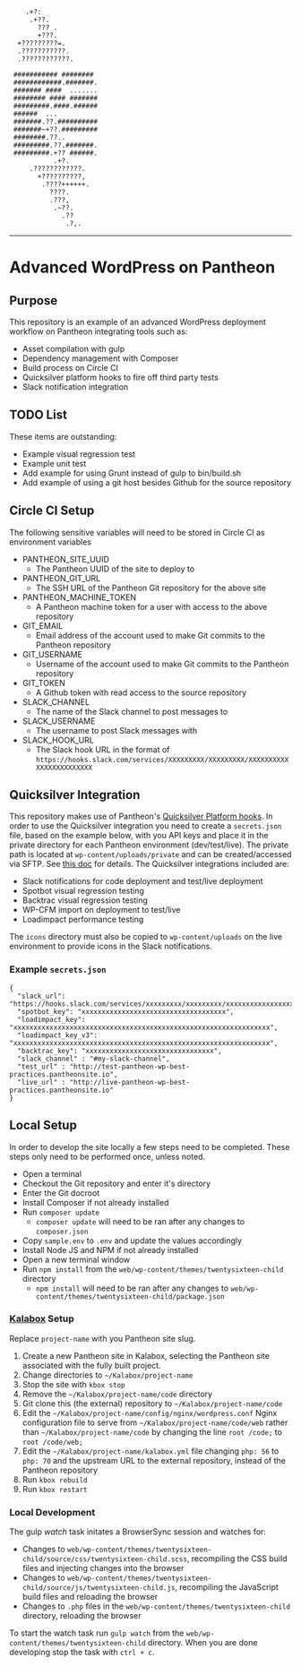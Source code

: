 ```
    .+?:
     .+??.
       ??? .
       +???.
  +?????????=.
  .???????????.
  .????????????.

 ########### ########
 ############.#######.
 ####### ####  .......
 ######## #### #######
 #########.####.######
 ######  ...
 #######.??.##########
 #######~+??.#########
 ########.??..
 #########.??.#######.
 #########.+?? ######.
           .+?.
     .????????????.
       +??????????,
        .????++++++.
          ????.
          .???,
           .~??.
             .??
              .?,.
```
---
# Advanced WordPress on Pantheon

## Purpose
This repository is an example of an advanced WordPress 
deployment workflow on Pantheon integrating tools such as:
* Asset compilation with gulp
* Dependency management with Composer
* Build process on Circle CI
* Quicksilver platform hooks to fire off third party tests
* Slack notification integration

## TODO List
These items are outstanding:
* Example visual regression test
* Example unit test
* Add example for using Grunt instead of gulp to bin/build.sh
* Add example of using a git host besides Github for the source repository

## Circle CI Setup
The following sensitive variables will need to be 
stored in Circle CI as environment variables
* PANTHEON_SITE_UUID
    * The Pantheon UUID of the site to deploy to
* PANTHEON_GIT_URL
    * The SSH URL of the Pantheon Git repository for the above site
* PANTHEON_MACHINE_TOKEN
    * A Pantheon machine token for a user with access to the above repository
* GIT_EMAIL
    * Email address of the account used to make Git commits to the Pantheon repository
* GIT_USERNAME
    * Username of the account used to make Git commits to the Pantheon repository
* GIT_TOKEN
    * A Github token with read access to the source repository
* SLACK_CHANNEL
	* The name of the Slack channel to post messages to
* SLACK_USERNAME
	* The username to post Slack messages with
* SLACK_HOOK_URL
	* The Slack hook URL in the format of `https://hooks.slack.com/services/XXXXXXXXX/XXXXXXXXX/XXXXXXXXXXXXXXXXXXXXXXXX`
	
## Quicksilver Integration
This repository makes use of Pantheon's [Quicksilver Platform hooks](https://pantheon.io/docs/quicksilver/).
In order to use the Quicksilver integration you need to create a `secrets.json` file, based on the example below, with you API keys and place it in the private directory for each Pantheon environment (dev/test/live).
The private path is located at `wp-content/uploads/private` and can be created/accessed via SFTP. See [this doc](https://pantheon.io/docs/private-paths/) for details.
The Quicksilver integrations included are:
* Slack notifications for code deployment and test/live deployment
* Spotbot visual regression testing
* Backtrac visual regression testing
* WP-CFM import on deployment to test/live
* Loadimpact performance testing

The `icons` directory must also be copied to `wp-content/uploads` on the live environment to provide icons in the Slack notifications.

### Example `secrets.json`
```
{
  "slack_url": "https://hooks.slack.com/services/xxxxxxxxx/xxxxxxxxx/xxxxxxxxxxxxxxxxxxxxxxxx",
  "spotbot_key": "xxxxxxxxxxxxxxxxxxxxxxxxxxxxxxxxxxxx",
  "loadimpact_key": "xxxxxxxxxxxxxxxxxxxxxxxxxxxxxxxxxxxxxxxxxxxxxxxxxxxxxxxxxxxxxxxx",
  "loadimpact_key_v3": "xxxxxxxxxxxxxxxxxxxxxxxxxxxxxxxxxxxxxxxxxxxxxxxxxxxxxxxxxxxxxxxx",
  "backtrac_key": "xxxxxxxxxxxxxxxxxxxxxxxxxxxxxxxx",
  "slack_channel" : "#my-slack-channel",
  "test_url" : "http://test-pantheon-wp-best-practices.pantheonsite.io",
  "live_url" : "http://live-pantheon-wp-best-practices.pantheonsite.io"
}
```

## Local Setup
In order to develop the site locally a few steps need to be completed. 
These steps only need to be performed once, unless noted. 

* Open a terminal
* Checkout the Git repository and enter it's directory
* Enter the Git docroot
* Install Composer if not already installed
* Run `composer update`
    * `composer update` will need to be ran after any changes to `composer.json`
* Copy `sample.env` to `.env` and update the values accordingly
* Install Node JS and NPM if not already installed
* Open a new terminal window
* Run `npm install` from the `web/wp-content/themes/twentysixteen-child` directory
    * `npm install` will need to be ran after any changes to `web/wp-content/themes/twentysixteen-child/package.json` 

### [Kalabox](http://www.kalabox.io/) Setup
Replace `project-name` with you Pantheon site slug.

1. Create a new Pantheon site in Kalabox, selecting the Pantheon site associated with the fully built project.
1. Change directories to `~/Kalabox/project-name`
1. Stop the site with `kbox stop`
1. Remove the `~/Kalabox/project-name/code` directory
1. Git clone this (the external) repository to `~/Kalabox/project-name/code`
1. Edit the `~/Kalabox/project-name/config/nginx/wordpress.conf` Nginx configuration file to serve from `~/Kalabox/project-name/code/web` rather than `~/Kalabox/project-name/code` by changing the line `root /code;` to `root /code/web;`
1. Edit the `~/Kalabox/project-name/kalabox.yml` file changing `php: 56` to `php: 70` and the upstream URL to the external repository, instead of the Pantheon repository
1. Run `kbox rebuild`
1. Run `kbox restart`

### Local Development
The gulp _watch_ task initates a BrowserSync session and watches for:
* Changes to `web/wp-content/themes/twentysixteen-child/source/css/twentysixteen-child.scss`, recompiling the CSS build files and injecting changes into the browser
* Changes to `web/wp-content/themes/twentysixteen-child/source/js/twentysixteen-child.js`, recompiling the JavaScript build files and reloading the browser
* Changes to `.php` files in the `web/wp-content/themes/twentysixteen-child` directory, reloading the browser

To start the watch task run `gulp watch` from the `web/wp-content/themes/twentysixteen-child` directory.
When you are done developing stop the task with `ctrl + c`.

